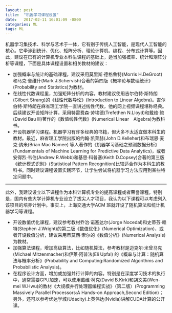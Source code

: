 ```yaml
---
layout: post
title:  "机器学习课程设置"
date:   2017-02-11 16:01:09 -0800
categories: ML
tags: ML
---
```


机器学习集技术、科学与艺术于一体，它有别于传统人工智能，是现代人工智能的核心。它牵涉到统计、优化、矩阵分析、理论计算机、编程、分布式计算等。因此，建议在已有的计算机专业本科生课程的基础上，适当加强概率、统计和矩阵分析等课程，下面是具体课程设置和相关教材的建议：
  * 加强概率与统计的基础课程，建议采用莫里斯·德格鲁特(Morris H.DeGroot)和马克·舍维什(Mark J.Schervish)合著的第四版《概率论与数理统计》(Probability and Statistics)为教材。
  * 在线性代数课程里，加强矩阵分析的内容。教材建议使用吉尔伯特·斯特朗(Gilbert Strang)的《线性代数导论》(Introduction to Linear Algebra)。吉尔伯特·斯特朗在麻省理工学院一直讲述线性代数，他的网上视频课程堪称经典。后续建议开设矩阵计算，采用特雷费森·劳埃德(Trefethen N.Lloyd)和戴维·鲍(David Bau lll)著作的《数值线性代数》(Numerical Linear　Algebra)为教科书。
  * 开设机器学习课程。机器学习有许多经典的书籍，但大多不太适宜做本科生的教材。最近，麻省理工学院出版的约翰·凯莱赫(John D.Kelleher)和布瑞恩·麦克·纳米(Brian Mac Namee) 等人著作的《机器学习基础之预测数据分析》(Fundamentals of Machine Learning for Predictive Data Analytics)，或者安得烈·韦伯(Andrew R.Webb)和基思·科普塞(Keith D.Copsey)合著的第三版《统计模式识别》(Statistical Pattern Recognition)比较适合作为本科生的教科书。同时建议课程设置实践环节，让学生尝试将机器学习方法应用到某些特定问题中。

 *********************************
  此外，我建议设立以下课程作为本科计算机专业的提高课程或者荣誉课程。特别是，国内有些大学计算机专业设立了拔尖人才项目，我认为以下课程可以考虑列入该项目的培养计划中。事实上，上海交通大学ACM 班就开设了随机算法和统计机器学习等课程。
  * 开设数值优化课程，建议参考教材乔治·诺塞达尔(Jorge Nocedal)和史蒂芬·赖特(Stephen J.Wright)的第二版《数值优化》(Numerical Optimization)，或者开设数值分析，建议采用蒂莫西·索尔的《数值分析》(Numerical Analysis)为教材。
  * 加强算法课程，增加高级算法，比如随机算法，参考教材是迈克尔·米曾马克(Michael Mitzenmacher)和伊莱·阿普法(Eli Upfal) 的《概率与计算：随机算法与概率分析》(Probability and Computing:Randomized Algorithms and Probabilistic Analysis)。
  * 在程序设计方面，增加或加强并行计算的内容。特别是在深度学习技术的执行中，通常需要GPU加速，可以使用戴维·柯克(David B.Kirk)和胡文美(Wen-mei W.Hwu)的教材《大规模并行处理器编程实战》（第二版）(Programming Massively Parallel Processors:A Hands-on Approach,Second Edition)；另外，还可以参考优达学城(Udacity)上英伟达(Nvidia)讲解CUDA计算的公开课。

